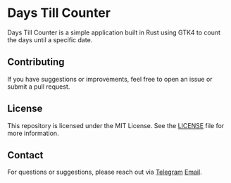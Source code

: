 # Days Till Counter

Days Till Counter is a simple application built in Rust using GTK4 to count the days until a specific date.

## Contributing
If you have suggestions or improvements, feel free to open an issue or submit a pull request.

## License
This repository is licensed under the MIT License. See the [LICENSE](./LICENSE) file for more information.

## Contact
For questions or suggestions, please reach out via [Telegram](https://t.me/dagm000) [Email](mailto:dagmawibedane@gmail.com).
